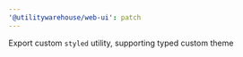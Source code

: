 ```yaml
---
'@utilitywarehouse/web-ui': patch
---
```


Export custom `styled` utility, supporting typed custom theme
